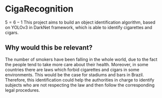 # CigaRecognition
$5=6-1$
This project aims to build an object identification algorithm, based on YOLOv3 in DarkNet framework, which is able to identify cigarettes and cigars.

## Why would this be relevant?
The number of smokers have been falling in the whole world, due to the fact the people tend to take more care about their health. Moreover, in some countries there are laws which forbid cigarettes and cigars in some environments. This would be the case for stadiums and bars in Brazil.
Therefore, this identification could help the authorities in charge to identify subjects who are not respecting the law and then follow the corresponding legal procedures.

